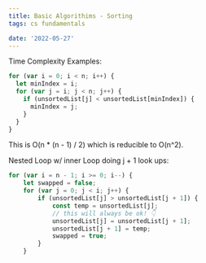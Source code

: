 ```yaml
---
title: Basic Algorithims - Sorting
tags: cs fundamentals

date: '2022-05-27'
---
```


Time Complexity Examples:

```javascript
for (var i = 0; i < n; i++) {
  let minIndex = i;
  for (var j = i; j < n; j++) {
    if (unsortedList[j] < unsortedList[minIndex]) {
      minIndex = j;
    }
  }
}
```

This is O(n \* (n - 1) / 2) which is reducible to O(n^2).

Nested Loop w/ inner Loop doing j + 1 look ups:

```javascript
for (var i = n - 1; i >= 0; i--) {
    let swapped = false;
    for (var j = 0; j < i; j++) {
        if (unsortedList[j] > unsortedList[j + 1]) {
            const temp = unsortedList[j];
            // this will always be ok! 👇
            unsortedList[j] = unsortedList[j + 1];
            unsortedList[j + 1] = temp;
            swapped = true;
        }
    }
```
